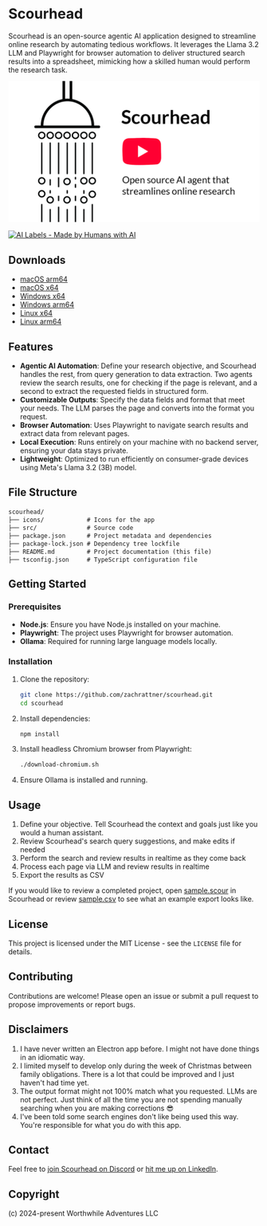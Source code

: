 # Scourhead

Scourhead is an open-source agentic AI application designed to streamline online research by automating tedious workflows. It leverages the Llama 3.2 LLM and Playwright for browser automation to deliver structured search results into a spreadsheet, mimicking how a skilled human would perform the research task.

[![Watch on YouTube](docs/scourhead-play.png)](https://www.youtube.com/watch?v=fwtTrSmRK34)

[![AI Labels - Made by Humans with AI](https://ailabels.org/badges/AI%20Labels%20-%20Human%20and%20AI.svg "Made By Humans with AI")](https://ailabels.org)

## Downloads
- [macOS arm64](https://scourhead.com/releases/Scourhead-arm64.dmg)
- [macOS x64](https://scourhead.com/releases/Scourhead-x64.dmg)
- [Windows x64](https://scourhead.com/releases/Scourhead-Setup-x64.exe)
- [Windows arm64](https://scourhead.com/releases/Scourhead-Setup-arm64.exe)
- [Linux x64](https://scourhead.com/releases/scourhead_amd64.deb)
- [Linux arm64](https://scourhead.com/releases/scourhead_arm64.deb)

## Features

- **Agentic AI Automation**: Define your research objective, and Scourhead handles the rest, from query generation to data extraction. Two agents review the search results, one for checking if the page is relevant, and a second to extract the requested fields in structured form.
- **Customizable Outputs**: Specify the data fields and format that meet your needs. The LLM parses the page and converts into the format you request.
- **Browser Automation**: Uses Playwright to navigate search results and extract data from relevant pages.
- **Local Execution**: Runs entirely on your machine with no backend server, ensuring your data stays private.
- **Lightweight**: Optimized to run efficiently on consumer-grade devices using Meta's Llama 3.2 (3B) model.

## File Structure

```
scourhead/
├── icons/            # Icons for the app
├── src/              # Source code
├── package.json      # Project metadata and dependencies
├── package-lock.json # Dependency tree lockfile
├── README.md         # Project documentation (this file)
├── tsconfig.json     # TypeScript configuration file
```

## Getting Started

### Prerequisites
- **Node.js**: Ensure you have Node.js installed on your machine.
- **Playwright**: The project uses Playwright for browser automation.
- **Ollama**: Required for running large language models locally.

### Installation
1. Clone the repository:
   ```bash
   git clone https://github.com/zachrattner/scourhead.git
   cd scourhead
   ```
2. Install dependencies:
   ```bash
   npm install
   ```
3. Install headless Chromium browser from Playwright:
   ```bash
   ./download-chromium.sh
   ```
4. Ensure Ollama is installed and running.

## Usage
1. Define your objective. Tell Scourhead the context and goals just like you would a human assistant.
2. Review Scourhead's search query suggestions, and make edits if needed
3. Perform the search and review results in realtime as they come back
4. Process each page via LLM and review results in realtime
5. Export the results as CSV 

If you would like to review a completed project, open [sample.scour](examples/sample.scour) in Scourhead or review [sample.csv](examples/sample.csv) to see what an example export looks like.

## License
This project is licensed under the MIT License - see the `LICENSE` file for details.

## Contributing
Contributions are welcome! Please open an issue or submit a pull request to propose improvements or report bugs.

## Disclaimers
1. I have never written an Electron app before. I might not have done things in an idiomatic way. 
2. I limited myself to develop only during the week of Christmas between family obligations. There is a lot that could be improved and I just haven't had time yet.
3. The output format might not 100% match what you requested. LLMs are not perfect. Just think of all the time you are not spending manually searching when you are making corrections 😎
4. I've been told some search engines don't like being used this way. You're responsible for what you do with this app. 

## Contact
Feel free to [join Scourhead on Discord](https://discord.gg/N9NKfSDWme) or [hit me up on LinkedIn](https://linkedin.com/in/zachrattner).

## Copyright
(c) 2024-present Worthwhile Adventures LLC
